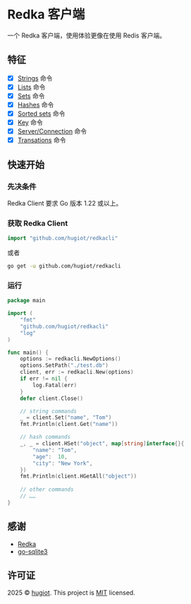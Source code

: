 # Redka 客户端

一个 Redka 客户端，使用体验更像在使用 Redis 客户端。

## 特征

- [x] [Strings](https://github.com/nalgeon/redka/blob/main/docs/commands/strings.md) 命令
- [x] [Lists](https://github.com/nalgeon/redka/blob/main/docs/commands/lists.md) 命令
- [x] [Sets](https://github.com/nalgeon/redka/blob/main/docs/commands/sets.md) 命令
- [x] [Hashes](https://github.com/nalgeon/redka/blob/main/docs/commands/hashes.md) 命令
- [x] [Sorted sets](https://github.com/nalgeon/redka/blob/main/docs/commands/sorted-sets.md) 命令
- [x] [Key](https://github.com/nalgeon/redka/blob/main/docs/commands/keys.md) 命令
- [x] [Server/Connection](https://github.com/nalgeon/redka/blob/main/docs/commands/server.md) 命令
- [x] [Transations](https://github.com/nalgeon/redka/blob/main/docs/commands/transactions.md) 命令

## 快速开始

### 先决条件

Redka Client 要求 Go 版本 1.22 或以上。

### 获取 Redka Client

```go
import "github.com/hugiot/redkacli"
```

或者

```bash
go get -u github.com/hugiot/redkacli
```

### 运行

```go
package main

import (
	"fmt"
	"github.com/hugiot/redkacli"
	"log"
)

func main() {
	options := redkacli.NewOptions()
	options.SetPath("./test.db")
	client, err := redkacli.New(options)
	if err != nil {
		log.Fatal(err)
	}
	defer client.Close()

	// string commands
	_ = client.Set("name", "Tom")
	fmt.Println(client.Get("name"))

	// hash commands
	_, _ = client.HSet("object", map[string]interface{}{
		"name": "Tom",
		"age":  10,
		"city": "New York",
	})
	fmt.Println(client.HGetAll("object"))
	
	// other commands
	// ……
}
```

## 感谢

- [Redka](https://github.com/nalgeon/redka)
- [go-sqlite3](https://github.com/mattn/go-sqlite3)

## 许可证

2025 © [hugiot](https://github.com/hugiot). This project is [MIT](https://github.com/hugiot/redkacli/blob/main/LICENSE) licensed.

